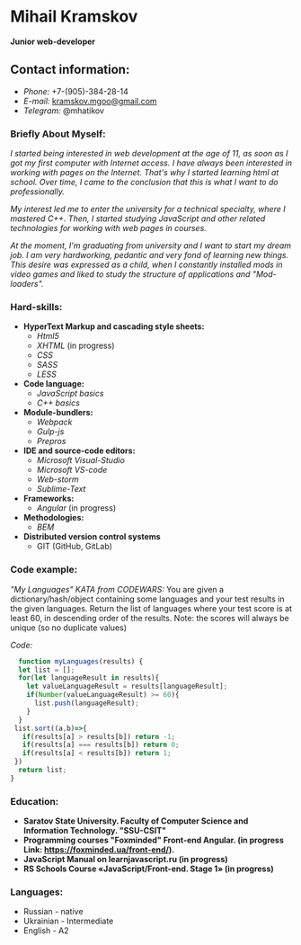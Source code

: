 # **Mihail Kramskov**
**Junior web-developer**

## Contact information:
* *Phone:* +7-(905)-384-28-14
* *E-mail:* kramskov.mgoo@gmail.com
* *Telegram:* @mhatikov

### Briefly About Myself:
*I started being interested in web development at the age of 11, as soon as I got my first computer with Internet access. I have always been interested in working with pages on the Internet. That's why I started learning html at school. Over time, I came to the conclusion that this is what I want to do professionally.*

*My interest led me to enter the university for a technical specialty, where I mastered C++. Then, I started studying JavaScript and other related technologies for working with web pages in courses.*

*At the moment, I'm graduating from university and I want to start my dream job. I am very hardworking, pedantic and very fond of learning new things. This desire was expressed as a child, when I constantly installed mods in video games and liked to study the structure of applications and "Mod-loaders".*

### **Hard-skills:**
* **HyperText Markup and cascading style sheets:**
  * *Html5*
  * *XHTML* (in progress)
  * *CSS*
  * *SASS*
  * *LESS*
* **Code language:**
  * *JavaScript basics*
  * *C++ basics*
* **Module-bundlers:**
  * *Webpack*
  * *Gulp-js*
  * *Prepros*
* **IDE and source-code editors:**
  * *Microsoft Visual-Studio*
  * *Microsoft VS-code*
  * *Web-storm*
  * *Sublime-Text*
* **Frameworks:** 
  * *Angular* (in progress)
* **Methodologies:**
  * *BEM*
* **Distributed version control systems**
  * GIT (GitHub, GitLab)

### **Code example:**
*"My Languages" KATA from CODEWARS:* 
You are given a dictionary/hash/object containing some languages and your test results in the given languages. Return the list of languages where your test score is at least 60, in descending order of the results. Note: the scores will always be unique (so no duplicate values)

*Code:* 
```javascript
  function myLanguages(results) {
  let list = [];
  for(let languageResult in results){
    let valueLanguageResult = results[languageResult];
    if(Number(valueLanguageResult) >= 60){
      list.push(languageResult);
    }
  }
 list.sort((a,b)=>{
   if(results[a] > results[b]) return -1;
   if(results[a] === results[b]) return 0;
   if(results[a] < results[b]) return 1;
 })
  return list;
}
```

### **Education:**
* **Saratov State University. Faculty of Computer Science and Information Technology. "SSU-CSIT"**
* **Programming courses "Foxminded" Front-end Angular. (in progress Link: https://foxminded.ua/front-end/).**
* **JavaScript Manual on learnjavascript.ru (in progress)**
* **RS Schools Course «JavaScript/Front-end. Stage 1» (in progress)**
### **Languages:**
* Russian - native
* Ukrainian - Intermediate
* English - A2

